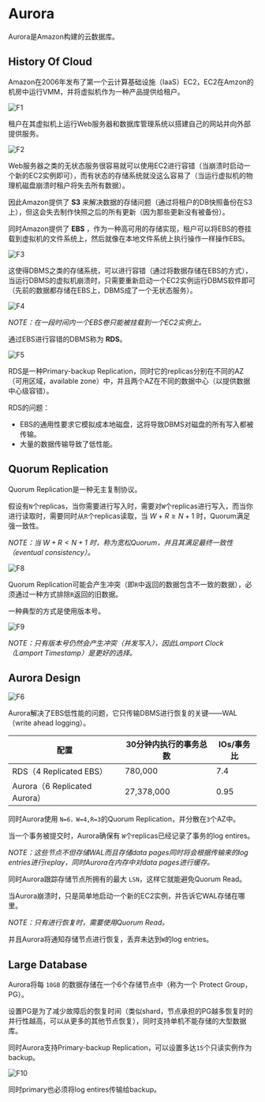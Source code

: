 # Aurora

Aurora是Amazon构建的云数据库。

## History Of Cloud

Amazon在2006年发布了第一个云计算基础设施（IaaS）EC2，EC2在Amzon的机房中运行VMM，并将虚拟机作为一种产品提供给租户。

![F1](./F1.jpg)

租户在其虚拟机上运行Web服务器和数据库管理系统以搭建自己的网站并向外部提供服务。

![F2](./F2.jpg)

Web服务器之类的无状态服务很容易就可以使用EC2进行容错（当崩溃时启动一个新的EC2实例即可），而有状态的存储系统就没这么容易了（当运行虚拟机的物理机磁盘崩溃时租户将失去所有数据）。

因此Amazon提供了 **S3** 来解决数据的存储问题（通过将租户的DB快照备份在S3上），但这会失去制作快照之后的所有更新（因为那些更新没有被备份）。

同时Amazon提供了 **EBS** ，作为一种高可用的存储实现，租户可以将EBS的卷挂载到虚拟机的文件系统上，然后就像在本地文件系统上执行操作一样操作EBS。

![F3](./F3.jpg)

这使得DBMS之类的存储系统，可以进行容错（通过将数据存储在EBS的方式），当运行DBMS的虚拟机崩溃时，只需要重新启动一个EC2实例运行DBMS软件即可（先前的数据都存储在EBS上，DBMS成了一个无状态服务）。

![F4](./F4.jpg)

*NOTE：在一段时间内一个EBS卷只能被挂载到一个EC2实例上。*

通过EBS进行容错的DBMS称为 **RDS**。

![F5](./F5.jpg)

RDS是一种Primary-backup Replication，同时它的replicas分别在不同的AZ（可用区域，available zone）中，并且两个AZ在不同的数据中心（以提供数据中心级容错）。

RDS的问题：
* EBS的通用性要求它模拟成本地磁盘，这将导致DBMS对磁盘的所有写入都被传输。
* 大量的数据传输导致了低性能。

## Quorum Replication

Quorum Replication是一种无主复制协议。

假设有`N`个replicas，当你需要进行写入时，需要对`W`个replicas进行写入，而当你进行读取时，需要同时从`R`个replicas读取，当 $W+R \ge N + 1$ 时，Quorum满足强一致性。

*NOTE：当 $W+R \lt N + 1$ 时，称为宽松Quorum，并且其满足最终一致性（eventual consistency）。*

![F8](./F8.jpg)

Quorum Replication可能会产生冲突（即`R`中返回的数据包含不一致的数据），必须通过一种方式排除`R`返回的旧数据。

一种典型的方式是使用版本号。

![F9](./F9.jpg)

*NOTE：只有版本号仍然会产生冲突（并发写入），因此Lamport Clock（Lamport Timestamp）是更好的选择。*

## Aurora Design

![F6](./F6.jpg)

Aurora解决了EBS低性能的问题，它只传输DBMS进行恢复的关键——WAL（write ahead logging）。

|配置|30分钟内执行的事务总数|IOs/事务比|
|-|-|-|
|RDS（4 Replicated EBS）|780,000|7.4|
|Aurora（6 Replicated Aurora）|27,378,000|0.95|

同时Aurora使用 `N=6，W=4,R=3`的Quorum Replication，并分散在`3`个AZ中。

当一个事务被提交时，Aurora确保有 `W`个replicas已经记录了事务的log entires。

*NOTE：这些节点不但存储WAL而且存储data pages同时将会根据传输来的log entries进行replay，同时Aurora在内存中对data pages进行缓存。*

同时Aurora跟踪存储节点所拥有的最大 `LSN`，这样它就能避免Quorum Read。

当Aurora崩溃时，只是简单地启动一个新的EC2实例，并告诉它WAL存储在哪里。

*NOTE：只有进行恢复时，需要使用Quorum Read。*

并且Aurora将通知存储节点进行恢复，丢弃未达到`W`的log entries。

## Large Database

Aurora将每 `10GB` 的数据存储在一个6个存储节点中（称为一个 Protect Group，PG）。

设置PG是为了减少故障后的恢复时间（类似shard，节点承担的PG越多恢复时的并行性越高，可以从更多的其他节点恢复），同时支持单机不能存储的大型数据库。

同时Aurora支持Primary-backup Replication，可以设置多达`15`个只读实例作为backup。

![F10](./F10.jpg)

同时primary也必须将log entires传输给backup。